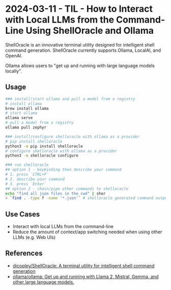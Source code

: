 # 2024-03-11 - TIL - How to Interact with Local LLMs from the Command-Line Using ShellOracle and Ollama

ShellOracle is an innovative terminal utility designed for intelligent shell command generation. ShellOracle currently supports Ollama, LocalAI, and OpenAI.

Ollama allows users to "get up and running with large language models locally".


## Usage

```sh
### install/start ollama and pull a model from a registry
# install ollama
brew install ollama
# start ollama
ollama serve
# pull a model from a registry
ollama pull zephyr

### install/configure shelloracle with ollama as a provider
# pip install shelloracle
python3 -m pip install shelloracle
# configure shelloracle with ollama as a provider
python3 -m shelloracle configure

### run shelloracle
## option 1 - keybinding then describe your command
# 1. press `CTRL+F`
# 2. describe your command
# 3. press `Enter`
## option 2 - chain/pipe other commands to shelloracle
echo "find all json files in the cwd" | shor
> `find . -type f -name '*.json'` # shelloracle generated command output
```


## Use Cases

- Interact with local LLMs from the command-line
- Reduce the amount of context/app switching needed when using other LLMs (e.g. Web UIs)


## References

- [djcopley/ShellOracle: A terminal utility for intelligent shell command generation](https://github.com/djcopley/ShellOracle)
- [ollama/ollama: Get up and running with Llama 2, Mistral, Gemma, and other large language models.](https://github.com/ollama/ollama)

